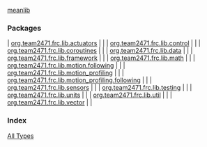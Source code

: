 [meanlib](./index.md)

### Packages

| [org.team2471.frc.lib.actuators](org.team2471.frc.lib.actuators/index.md) |  |
| [org.team2471.frc.lib.control](org.team2471.frc.lib.control/index.md) |  |
| [org.team2471.frc.lib.coroutines](org.team2471.frc.lib.coroutines/index.md) |  |
| [org.team2471.frc.lib.data](org.team2471.frc.lib.data/index.md) |  |
| [org.team2471.frc.lib.framework](org.team2471.frc.lib.framework/index.md) |  |
| [org.team2471.frc.lib.math](org.team2471.frc.lib.math/index.md) |  |
| [org.team2471.frc.lib.motion.following](org.team2471.frc.lib.motion.following/index.md) |  |
| [org.team2471.frc.lib.motion_profiling](org.team2471.frc.lib.motion_profiling/index.md) |  |
| [org.team2471.frc.lib.motion_profiling.following](org.team2471.frc.lib.motion_profiling.following/index.md) |  |
| [org.team2471.frc.lib.sensors](org.team2471.frc.lib.sensors/index.md) |  |
| [org.team2471.frc.lib.testing](org.team2471.frc.lib.testing/index.md) |  |
| [org.team2471.frc.lib.units](org.team2471.frc.lib.units/index.md) |  |
| [org.team2471.frc.lib.util](org.team2471.frc.lib.util/index.md) |  |
| [org.team2471.frc.lib.vector](org.team2471.frc.lib.vector/index.md) |  |

### Index

[All Types](alltypes/index.md)